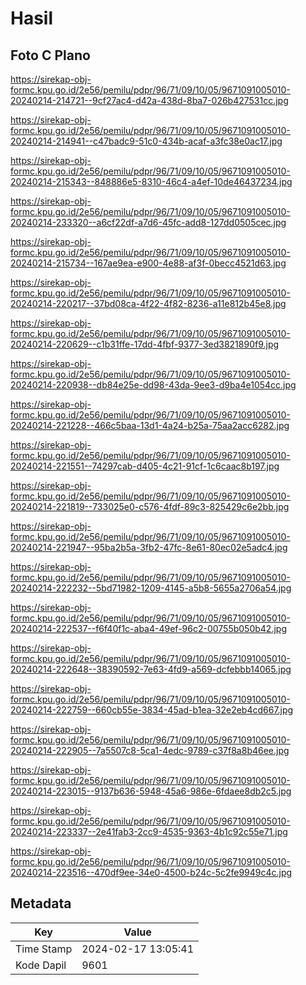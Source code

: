 # Hasil

## Foto C Plano

https://sirekap-obj-formc.kpu.go.id/2e56/pemilu/pdpr/96/71/09/10/05/9671091005010-20240214-214721--9cf27ac4-d42a-438d-8ba7-026b427531cc.jpg

https://sirekap-obj-formc.kpu.go.id/2e56/pemilu/pdpr/96/71/09/10/05/9671091005010-20240214-214941--c47badc9-51c0-434b-acaf-a3fc38e0ac17.jpg

https://sirekap-obj-formc.kpu.go.id/2e56/pemilu/pdpr/96/71/09/10/05/9671091005010-20240214-215343--848886e5-8310-46c4-a4ef-10de46437234.jpg

https://sirekap-obj-formc.kpu.go.id/2e56/pemilu/pdpr/96/71/09/10/05/9671091005010-20240214-233320--a6cf22df-a7d6-45fc-add8-127dd0505cec.jpg

https://sirekap-obj-formc.kpu.go.id/2e56/pemilu/pdpr/96/71/09/10/05/9671091005010-20240214-215734--167ae9ea-e900-4e88-af3f-0becc4521d63.jpg

https://sirekap-obj-formc.kpu.go.id/2e56/pemilu/pdpr/96/71/09/10/05/9671091005010-20240214-220217--37bd08ca-4f22-4f82-8236-a11e812b45e8.jpg

https://sirekap-obj-formc.kpu.go.id/2e56/pemilu/pdpr/96/71/09/10/05/9671091005010-20240214-220629--c1b31ffe-17dd-4fbf-9377-3ed3821890f9.jpg

https://sirekap-obj-formc.kpu.go.id/2e56/pemilu/pdpr/96/71/09/10/05/9671091005010-20240214-220938--db84e25e-dd98-43da-9ee3-d9ba4e1054cc.jpg

https://sirekap-obj-formc.kpu.go.id/2e56/pemilu/pdpr/96/71/09/10/05/9671091005010-20240214-221228--466c5baa-13d1-4a24-b25a-75aa2acc6282.jpg

https://sirekap-obj-formc.kpu.go.id/2e56/pemilu/pdpr/96/71/09/10/05/9671091005010-20240214-221551--74297cab-d405-4c21-91cf-1c6caac8b197.jpg

https://sirekap-obj-formc.kpu.go.id/2e56/pemilu/pdpr/96/71/09/10/05/9671091005010-20240214-221819--733025e0-c576-4fdf-89c3-825429c6e2bb.jpg

https://sirekap-obj-formc.kpu.go.id/2e56/pemilu/pdpr/96/71/09/10/05/9671091005010-20240214-221947--95ba2b5a-3fb2-47fc-8e61-80ec02e5adc4.jpg

https://sirekap-obj-formc.kpu.go.id/2e56/pemilu/pdpr/96/71/09/10/05/9671091005010-20240214-222232--5bd71982-1209-4145-a5b8-5655a2706a54.jpg

https://sirekap-obj-formc.kpu.go.id/2e56/pemilu/pdpr/96/71/09/10/05/9671091005010-20240214-222537--f6f40f1c-aba4-49ef-96c2-00755b050b42.jpg

https://sirekap-obj-formc.kpu.go.id/2e56/pemilu/pdpr/96/71/09/10/05/9671091005010-20240214-222648--38390592-7e63-4fd9-a569-dcfebbb14065.jpg

https://sirekap-obj-formc.kpu.go.id/2e56/pemilu/pdpr/96/71/09/10/05/9671091005010-20240214-222759--660cb55e-3834-45ad-b1ea-32e2eb4cd667.jpg

https://sirekap-obj-formc.kpu.go.id/2e56/pemilu/pdpr/96/71/09/10/05/9671091005010-20240214-222905--7a5507c8-5ca1-4edc-9789-c37f8a8b46ee.jpg

https://sirekap-obj-formc.kpu.go.id/2e56/pemilu/pdpr/96/71/09/10/05/9671091005010-20240214-223015--9137b636-5948-45a6-986e-6fdaee8db2c5.jpg

https://sirekap-obj-formc.kpu.go.id/2e56/pemilu/pdpr/96/71/09/10/05/9671091005010-20240214-223337--2e41fab3-2cc9-4535-9363-4b1c92c55e71.jpg

https://sirekap-obj-formc.kpu.go.id/2e56/pemilu/pdpr/96/71/09/10/05/9671091005010-20240214-223516--470df9ee-34e0-4500-b24c-5c2fe9949c4c.jpg


## Metadata

| Key        | Value               |
| ---------- | ------------------- |
| Time Stamp | 2024-02-17 13:05:41 |
| Kode Dapil | 9601                |



